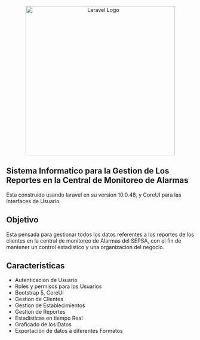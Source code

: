 <p align="center"><a href="https://laravel.com" target="_blank"><img src="https://raw.githubusercontent.com/laravel/art/master/logo-lockup/5%20SVG/2%20CMYK/1%20Full%20Color/laravel-logolockup-cmyk-red.svg" width="400" alt="Laravel Logo"></a></p>


## Sistema Informatico para la Gestion de Los Reportes en la Central de Monitoreo de Alarmas

Esta construido usando laravel en su version 10.0.48, y CoreUI para las Interfaces de Usuario

## Objetivo
Esta pensada para gestionar todos los datos referentes a los reportes de los clientes en la central de monitoreo de Alarmas del SEPSA, con el fin de mantener un control estadistico y una organizacion del negocio.



## Caracteristicas

* Autenticacion de Usuario
* Roles y permisos para los Usuarios
* Bootstrap 5, CoreUI
* Gestion de Clientes
* Gestion de Establecimientos
* Gestion de Reportes
* Estadisticas en tiempo Real
* Graficado de los Datos
* Exportacion de datos a diferentes Formatos


